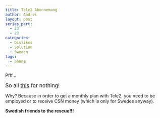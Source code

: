 ```yaml
---
title: Tele2 Abonnemang
author: Andrei
layout: post
series_part:
  - 23
  - 23
categories:
  - Dislikes
  - Solution
  - Sweden
tags:
  - phone
---
```

Pfff...

<big>So all <a href="http://blog.andreineculau.com/2008/08/tele2comviq/">this</a> for nothing!</big>

Why? Because in order to get a monthly plan with Tele2, you need to be employed or to receive CSN money (which is only for Swedes anyway).

**Swedish friends to the rescue!!!**